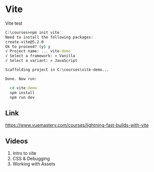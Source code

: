 # Vite

Vite test

```bat
C:\courses>npm init vite
Need to install the following packages:
create-vite@5.2.0
Ok to proceed? (y) y
√ Project name: ... vite-demo
√ Select a framework: » Vanilla
√ Select a variant: » JavaScript

Scaffolding project in C:\courses\vite-demo...

Done. Now run:

  cd vite-demo
  npm install
  npm run dev
```

## Link

https://www.vuemastery.com/courses/lightning-fast-builds-with-vite

## Videos

1. Intro to vite
2. CSS & Debugging
3. Working with Assets